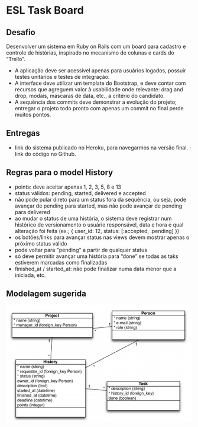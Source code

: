 # ESL Task Board

## Desafio
Desenvolver um sistema em Ruby on Rails com um board para cadastro e controle de histórias, inspirado no mecanismo de colunas e cards do “Trello”.
  * A aplicação deve ser acessível apenas para usuários logados, possuir testes unitários e testes de integração.
  * A interface deve utilizar um template do Bootstrap, e deve contar com recursos que agreguem valor à usabilidade onde relevante: drag and drop, modais, máscaras de data, etc., a critério do candidato.
  * A sequência dos commits deve demonstrar a evolução do projeto; entregar o projeto todo pronto com apenas um commit no final perde muitos pontos. 

## Entregas 
  * link do sistema publicado no Heroku, para navegarmos na versão final. - link do código no Github. 

## Regras para o model History 
  * points: deve aceitar apenas 1, 2, 3, 5, 8 e 13 
  * status válidos: pending, started, delivered e accepted 
  * não pode pular direto para um status fora da sequência, ou seja, pode avançar de pending para started, mas não pode avançar de pending para delivered 
  * ao mudar o status de uma história, o sistema deve registrar num histórico de versionamento o usuário responsável, data e hora e qual alteração foi feita (ex.; { user_id: 12, status: [:accepted, :pending] }) 
  * os botões/links para avançar status nas views devem mostrar apenas o próximo status válido 
  * pode voltar para "pending" a partir de qualquer status 
  * só deve permitir avançar uma história para “done” se todas as taks estiverem marcadas como finalizadas 
  * finished_at / started_at: não pode finalizar numa data menor que a iniciada, etc. 
  
## Modelagem sugerida

![Modelagem sugerida](modelagem.png)
